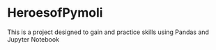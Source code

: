 # HeroesofPymoli
This is a project designed to gain and practice skills using Pandas and Jupyter Notebook 
